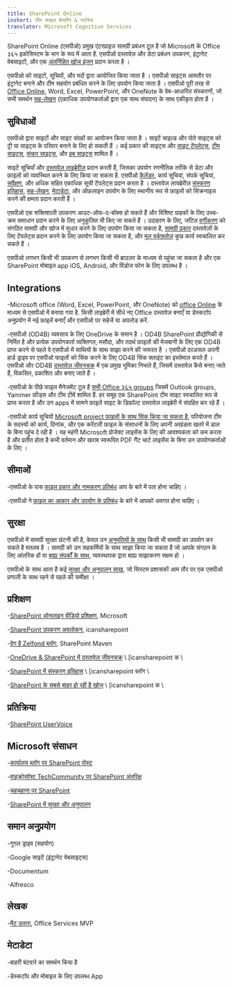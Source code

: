 ```yaml
---
title: SharePoint Online
inshort: टीम फाइल शेयरिंग & स्टोरेज
translator: Microsoft Cognitive Services
---
```



SharePoint Online (एसपीओ) प्रमुख एंटरप्राइज़ सामग्री प्रबंधन टूल है जो Microsoft के Office ३६५ इकोसिस्टम के भाग के रूप में आता है. एसपीओ दस्तावेज़ और डेटा प्रबंधन उपकरण, इंट्रानेट वेबसाइटों, और एक [अंतर्निहित खोज इंजन](http://icsh.pt/HowToSPSearch) प्रदान करता है ।

एसपीओ को साइटों, सूचियों, और मदों द्वारा आयोजित किया जाता है । एसपीओ साइट्स आमतौर पर इंट्रानेट बनाने और टीम सहयोग प्रबंधित करने के लिए उपयोग किया जाता है । एसपीओ पूरी तरह से [Office Online](https://technet.microsoft.com/en-us/library/word-online-service-description.aspx), Word, Excel, PowerPoint, और OneNote के वेब-आधारित संस्करणों, जो सभी समर्थन [सह-लेखन](http://icsh.pt/CoAuthoring) (एकाधिक उपयोगकर्ताओं द्वारा एक साथ संपादन) के साथ एकीकृत होता है ।

सुविधाओं
---------

एसपीओ द्वारा साइटों और साइट संग्रहों का आयोजन किया जाता है । साइटें चाइल्ड और पोते साइट्स को ट्री या साइट्स के परिवार बनाने के लिए हो सकती हैं । कई प्रकार की साइट्स और [साइट टेंपलेट्स](https://support.office.com/en-us/article/Using-templates-to-create-different-kinds-of-SharePoint-sites-449eccec-ff99-4cf3-b62e-dcfee37e8da4), [टीम साइट्स](https://support.office.com/en-us/article/what-is-a-sharepoint-team-site-75545757-36c3-46a7-beed-0aaa74f0401e), [संचार साइट्स](https://support.office.com/en-us/article/what-is-a-sharepoint-communication-site-94a33429-e580-45c3-a090-5512a8070732), और [हब साइट्स](https://docs.microsoft.com/en-us/sharepoint/dev/features/hub-site/hub-site-overview) शामिल हैं ।

साइटें सूचियाँ और [दस्तावेज़ लाइब्रेरीज़](http://icsh.pt/SPDocLibs) प्रदान करती हैं, जिसका उपयोग रणनीतिक तरीके से डेटा और फ़ाइलों को व्यवस्थित करने के लिए किया जा सकता है. एसपीओ [कैलेंडर](https//icsh.pt/SPCalendars), कार्य सूचियां, संपर्क सूचियां, [सर्वेक्षण](http://icsh.pt/SPSurveyIntro), और अधिक सहित एकाधिक सूची टेंपलेट्स प्रदान करता है । दस्तावेज़ लायब्रेरीज़ [संस्करण इतिहास](http://icsh.pt/VersionHistory), [सह-लेखन](http://icsh.pt/CoAuthoring), [मेटाडेटा](http://icsh.pt/MetadataGuide), और ऑफ़लाइन उपयोग के लिए स्थानीय रूप से फ़ाइलों को सिंक्रनाइज़ करने की क्षमता प्रदान करती हैं ।

एसपीओ एक शक्तिशाली उपकरण आउट-ऑफ-द-बॉक्स हो सकते हैं और विशिष्ट ग्राहकों के लिए उच्च-क्रम समाधान प्रदान करने के लिए अनुकूलित भी किए जा सकते हैं । उदाहरण के लिए, जटिल [वर्गीकरण](http://sharepointmaven.com/2-ways-to-design-sharepoint-taxonomy-for-an-organization/) को संगठित सामग्री और खोज में सुधार करने के लिए उपयोग किया जा सकता है, [सामग्री प्रकार](https://technet.microsoft.com/en-us/library/cc262735.aspx) दस्तावेज़ों के लिए टेंपलेट्स प्रदान करने के लिए उपयोग किया जा सकता है, और [मूल वर्कफ़्लोज़](http://sharepointmaven.com/4-things-to-do-before-creating-a-workflow-in-sharepoint-and-office-365/) कुछ कार्य स्वचालित कर सकते हैं ।

एसपीओ लगभग किसी भी उपकरण से लगभग किसी भी ब्राउज़र के माध्यम से पहुंचा जा सकता है और एक SharePoint मोबाइल app iOS, Android, और विंडोज फोन के लिए उपलब्ध है ।

Integrations
---------

-Microsoft office (Word, Excel, PowerPoint, और OneNote) को [office Online](https://technet.microsoft.com/en-us/library/word-online-service-description.aspx) के माध्यम से एसपीओ में बनाया गया है. किसी लाइब्रेरी में सीधे नए Office दस्तावेज़ बनाएँ या डेस्कटॉप अनुप्रयोग में नई फ़ाइलें बनाएँ और एसपीओ पर सहेजें या अपलोड करें.

-एसपीओ (OD4B) व्यवसाय के लिए OneDrive के समान है । OD4B SharePoint प्रौद्योगिकी से निर्मित है और प्रत्येक उपयोगकर्ता व्यक्तिगत, मसौदा, और तदर्थ फ़ाइलों की मेजबानी के लिए एक OD4B प्राप्त करने से पहले वे एसपीओ में साथियों के साथ साझा करने की जरूरत है । एसपीओ दरअसल अपनी हार्ड ड्राइव पर एसपीओ फाइलों को सिंक करने के लिए OD4B सिंक क्लाइंट का इस्तेमाल करते हैं । एसपीओ और OD4B [दस्तावेज़ जीवनचक्र](http://icsh.pt/DocCircleOfLife) में एक प्रमुख भूमिका निभाते हैं, जिसमें दस्तावेज़ कैसे बनाए जाते हैं, विकसित, प्रकाशित और बनाए जाते हैं ।

-एसपीओ के पीछे फाइल मैनेजमेंट टूल है [सभी Office ३६५ groups](http://icsh.pt/O365groups) जिसमें Outlook groups, Yammer फ़ीड्स और टीम टीमें शामिल हैं. हर समूह एक SharePoint टीम साइट स्वचालित रूप से प्राप्त करता है और उन apps में सामने फ़ाइलें साइट के डिफ़ॉल्ट दस्तावेज़ लाइब्रेरी में संग्रहित कर रहे हैं ।

-एसपीओ कार्य सूचियों [Microsoft project फ़ाइलों के साथ सिंक किया जा सकता है](http://icsh.pt/MPPtoSharePoint), परियोजना टीम के सदस्यों को कार्य, दिनांक, और एक करेंटली फ़ाइल के संसाधनों के लिए अपनी अखंडता खतरे में डाल के बिना पहुंच दे रही है । यह महंगी Microsoft प्रोजेक्ट लाइसेंस के लिए की आवश्यकता को कम करता है और प्रतीत होता है कभी वर्तमान और खराब स्वरूपित PDF गैंट चार्ट लाइसेंस के बिना उन उपयोगकर्ताओं के लिए ।

सीमाओं
---------

-एसपीओ के पास [फाइल प्रकार और नामकरण प्रतिबंध](http://icsh.pt/SPFileTypeLimits) आप के बारे में पता होना चाहिए ।

-एसपीओ ने [फ़ाइल का आकार और उपयोग के प्रतिबंध](http://icsh.pt/SPUseLimits) के बारे में आपको अवगत होना चाहिए ।

सुरक्षा
---------

एसपीओ में सामग्री सुरक्षा छंटनी की है, केवल उन [अनुमतियों के साथ](http://icsh.pt/PermissionsInSP) किसी भी सामग्री का उपयोग कर सकते है मतलब है । सामग्री को उन सहकर्मियों के साथ साझा किया जा सकता है जो आपके संगठन के लिए आंतरिक हों या [बाह्य संपर्कों के साथ](http://icsh.pt/ExternalSharing), व्यवस्थापक द्वारा बाह्य साझाकरण सक्षम हो ।

एसपीओ के साथ आता है कई [सुरक्षा और अनुपालन साख](https://blogs.technet.microsoft.com/wbaer/2017/03/13/security-and-compliance-in-sharepoint-online-and-onedrive-for-business/), जो सिस्टम प्रशासकों आम तौर पर एक एसपीओ प्रणाली के साथ रहने से पहले की समीक्षा ।

प्रशिक्षण
---------

-[SharePoint ऑनलाइन वीडियो प्रशिक्षण](https://support.office.com/en-us/article/SharePoint-Online-video-training-cb8ef501-84db-4427-ac77-ec2009fb8e23?ui=en-US&rs=en-US&ad=US), Microsoft

-[SharePoint उपकरण अवलोकन](http://icansharepoint.com/tools), icansharepoint

-[ग्रेग है Zelfond ब्लॉग](http://sharepointmaven.com/blog-sharepoint-best-practices/), SharePoint Maven

-[OneDrive & SharePoint में दस्तावेज़ जीवनचक्र](http://icsh.pt/DocCircleOfLife) \ [icansharepoint
    क \

-[SharePoint में संस्करण इतिहास](http://icsh.pt/VersionHistory)
    \ [icansharepoint ब्लॉग \

-[SharePoint के सबसे बाहर हो रही है
    खोज](http://icsh.pt/HowToSPSearch) \ [icansharepoint क \

प्रतिक्रिया
---------

-[SharePoint UserVoice](https://sharepoint.uservoice.com/)

Microsoft संसाधन
---------

-[कार्यालय ब्लॉग पर SharePoint पोस्ट](https://blogs.office.com/en-us/sharepoint/)

-[माइक्रोसॉफ्ट TechCommunity पर SharePoint अंतरिक्ष](https://techcommunity.microsoft.com/t5/SharePoint/bd-p/SharePoint_General)

-[चहचहाना पर SharePoint](https://twitter.com/sharepoint)

-[SharePoint में सुरक्षा और अनुपालन](https://blogs.technet.microsoft.com/wbaer/2017/03/13/security-and-compliance-in-sharepoint-online-and-onedrive-for-business/)


समान अनुप्रयोग
--------------------

-गूगल ड्राइव (सहयोग)

-Google साइटें (इंट्रानेट वेबसाइट्स)

-Documentum

-Alfresco

लेखक
---------

-[मैट उतारा](https://www.linkedin.com/in/thatmattwade/), Office Services MVP

मेटाडेटा
--------

-बाहरी बंटवारे का समर्थन किया है

-डेस्कटॉप और मोबाइल के लिए उपलब्ध App

